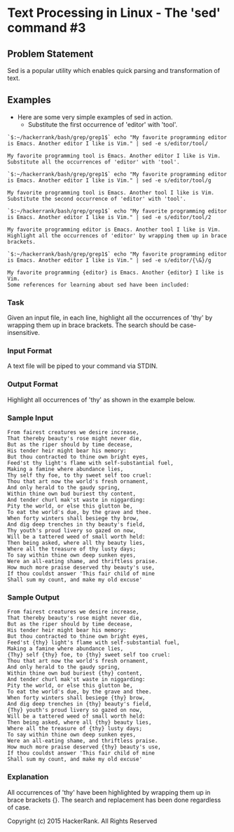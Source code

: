 # Text Processing in Linux - The 'sed' command #3

## Problem Statement

Sed is a popular utility which enables quick parsing and transformation of text.

## Examples

* Here are some very simple examples of sed in action.
  * Substitute the first occurrence of 'editor' with 'tool'.

```
`$:~/hackerrank/bash/grep/grep1$` echo "My favorite programming editor is Emacs. Another editor I like is Vim." | sed -e s/editor/tool/
```

>
```
My favorite programming tool is Emacs. Another editor I like is Vim.
Substitute all the occurrences of 'editor' with 'tool'.
```

```
`$:~/hackerrank/bash/grep/grep1$` echo "My favorite programming editor is Emacs. Another editor I like is Vim." | sed -e s/editor/tool/g
```

>
```
My favorite programming tool is Emacs. Another tool I like is Vim.  
Substitute the second occurrence of 'editor' with 'tool'.
```

```
`$:~/hackerrank/bash/grep/grep1$` echo "My favorite programming editor is Emacs. Another editor I like is Vim." | sed -e s/editor/tool/2
```

>
```
My favorite programming editor is Emacs. Another tool I like is Vim.
Highlight all the occurrences of 'editor' by wrapping them up in brace brackets.
```

```
`$:~/hackerrank/bash/grep/grep1$` echo "My favorite programming editor is Emacs. Another editor I like is Vim." | sed -e s/editor/{\&}/g
```

> 
```
My favorite programming {editor} is Emacs. Another {editor} I like is Vim.
Some references for learning about sed have been included: 
```

### Task

Given an input file, in each line, highlight all the occurrences of 'thy' by wrapping them up in brace brackets. The search should be case-insensitive.

### Input Format

A text file will be piped to your command via STDIN.

### Output Format

Highlight all occurrences of 'thy' as shown in the example below.

### Sample Input

```
From fairest creatures we desire increase,
That thereby beauty's rose might never die,
But as the riper should by time decease,
His tender heir might bear his memory:
But thou contracted to thine own bright eyes,
Feed'st thy light's flame with self-substantial fuel,
Making a famine where abundance lies,
Thy self thy foe, to thy sweet self too cruel:
Thou that art now the world's fresh ornament,
And only herald to the gaudy spring,
Within thine own bud buriest thy content,
And tender churl mak'st waste in niggarding:
Pity the world, or else this glutton be,
To eat the world's due, by the grave and thee.
When forty winters shall besiege thy brow,
And dig deep trenches in thy beauty's field,
Thy youth's proud livery so gazed on now,
Will be a tattered weed of small worth held:
Then being asked, where all thy beauty lies,
Where all the treasure of thy lusty days;
To say within thine own deep sunken eyes,
Were an all-eating shame, and thriftless praise.
How much more praise deserved thy beauty's use,
If thou couldst answer 'This fair child of mine
Shall sum my count, and make my old excuse'
```

### Sample Output

```
From fairest creatures we desire increase,
That thereby beauty's rose might never die,
But as the riper should by time decease,
His tender heir might bear his memory:
But thou contracted to thine own bright eyes,
Feed'st {thy} light's flame with self-substantial fuel,
Making a famine where abundance lies,
{Thy} self {thy} foe, to {thy} sweet self too cruel:
Thou that art now the world's fresh ornament,
And only herald to the gaudy spring,
Within thine own bud buriest {thy} content,
And tender churl mak'st waste in niggarding:
Pity the world, or else this glutton be,
To eat the world's due, by the grave and thee.
When forty winters shall besiege {thy} brow,
And dig deep trenches in {thy} beauty's field,
{Thy} youth's proud livery so gazed on now,
Will be a tattered weed of small worth held:
Then being asked, where all {thy} beauty lies,
Where all the treasure of {thy} lusty days;
To say within thine own deep sunken eyes,
Were an all-eating shame, and thriftless praise.
How much more praise deserved {thy} beauty's use,
If thou couldst answer 'This fair child of mine
Shall sum my count, and make my old excuse'
```

### Explanation

All occurrences of 'thy' have been highlighted by wrapping them up in brace brackets {}. The search and replacement has been done regardless of case.

Copyright (c) 2015 HackerRank.
All Rights Reserved
